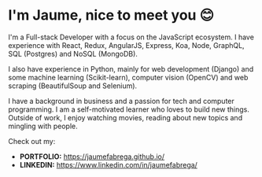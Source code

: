 # I'm Jaume, nice to meet you 😊

I'm a Full-stack Developer with a focus on the JavaScript ecosystem. I have experience with React, Redux, AngularJS, Express, Koa, Node, GraphQL, SQL (Postgres) and NoSQL (MongoDB).

I also have experience in Python, mainly for web development (Django) and some machine learning (Scikit-learn), computer vision (OpenCV) and web scraping (BeautifulSoup and Selenium).

I have a background in business and a passion for tech and computer programming. I am a self-motivated learner who loves to build new things. Outside of work, I enjoy watching movies, reading about new topics and mingling with people.

Check out my:

- **PORTFOLIO:** https://jaumefabrega.github.io/ 
- **LINKEDIN:** https://www.linkedin.com/in/jaumefabrega/
